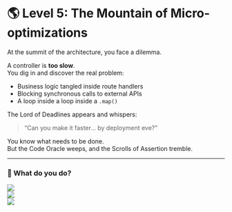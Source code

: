 # 🌎 Level 5: The Mountain of Micro-optimizations

At the summit of the architecture, you face a dilemma.

A controller is **too slow**.  
You dig in and discover the real problem:  
- Business logic tangled inside route handlers  
- Blocking synchronous calls to external APIs  
- A loop inside a loop inside a `.map()`

The Lord of Deadlines appears and whispers:
> “Can you make it faster… by deployment eve?”

You know what needs to be done.  
But the Code Oracle weeps, and the Scrolls of Assertion tremble.

---

### 💭 What do you do?

<a href="../boss-cutscene.md">
  <img src="https://img.shields.io/badge/Refactor%20architecture%2C%20add%20caching%2C%20and%20decouple%20external%20calls-darkred?style=for-the-badge"/>
</a>

<br />

<a href="./level-5-error-1.md">
  <img src="https://img.shields.io/badge/Add%20a%20sleep(1)%20after%20each%20API%20call%20to%20reduce%20load-darkred?style=for-the-badge"/>
</a>

<br />

<a href="./level-5-error-2.md">
  <img src="https://img.shields.io/badge/Minify%20the%20JS%20files%20by%20hand%20and%20delete%20console.logs-darkred?style=for-the-badge"/>
</a>
